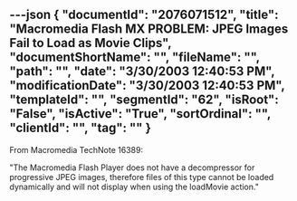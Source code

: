 ---json
{
  "documentId": "2076071512",
  "title": "Macromedia Flash MX PROBLEM: JPEG Images Fail to Load as Movie Clips",
  "documentShortName": "",
  "fileName": "",
  "path": "",
  "date": "3/30/2003 12:40:53 PM",
  "modificationDate": "3/30/2003 12:40:53 PM",
  "templateId": "",
  "segmentId": "62",
  "isRoot": "False",
  "isActive": "True",
  "sortOrdinal": "",
  "clientId": "",
  "tag": ""
}
---

From Macromedia TechNote 16389:

&quot;The Macromedia Flash Player does not have a decompressor for progressive JPEG images, therefore files of this type cannot be loaded dynamically and will not display when using the loadMovie action.&quot;

